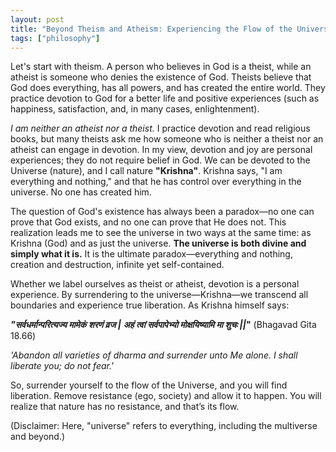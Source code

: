 ```yaml
---
layout: post
title: "Beyond Theism and Atheism: Experiencing the Flow of the Universe"
tags: ["philosophy"]
---
```


Let's start with theism. A person who believes in God is a theist, while an atheist is someone who denies the existence of God. Theists believe that God does everything, has all powers, and has created the entire world. They practice devotion to God for a better life and positive experiences (such as happiness, satisfaction, and, in many cases, enlightenment).

*I am neither an atheist nor a theist.* I practice devotion and read religious books, but many theists ask me how someone who is neither a theist nor an atheist can engage in devotion. In my view, devotion and joy are personal experiences; they do not require belief in God. We can be devoted to the Universe (nature), and I call nature **"Krishna"**. Krishna says, "I am everything and nothing," and that he has control over everything in the universe. No one has created him.

The question of God's existence has always been a paradox—no one can prove that God exists, and no one can prove that He does not. This realization leads me to see the universe in two ways at the same time: as Krishna (God) and as just the universe. **The universe is both divine and simply what it is.** It is the ultimate paradox—everything and nothing, creation and destruction, infinite yet self-contained.

Whether we label ourselves as theist or atheist, devotion is a personal experience. By surrendering to the universe—Krishna—we transcend all boundaries and experience true liberation. As Krishna himself says:

***"सर्वधर्मान्परित्यज्य मामेकं शरणं व्रज |***
***अहं त्वां सर्वपापेभ्यो मोक्षयिष्यामि मा शुचः ||*"** (Bhagavad Gita 18.66)

*'Abandon all varieties of dharma and surrender unto Me alone. I shall liberate you; do not fear.'*

So, surrender yourself to the flow of the Universe, and you will find liberation. Remove resistance (ego, society) and allow it to happen. You will realize that nature has no resistance, and that’s its flow.

(Disclaimer: Here, "universe" refers to everything, including the multiverse and beyond.)

